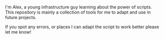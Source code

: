 I'm Alex, a young infrastructure guy learning about the power of scripts. This repository is mainly a collection of tools for me to adapt and use in future projects.

If you spot any errors, or places I can adapt the script to work better please let me know!

<!---
Alex-Waring/Alex-Waring is a ✨ special ✨ repository because its `README.md` (this file) appears on your GitHub profile.
You can click the Preview link to take a look at your changes.
--->
